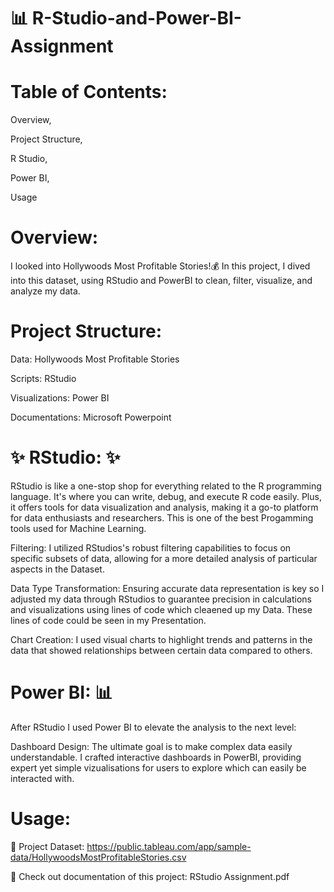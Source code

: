 #  **📊 R-Studio-and-Power-BI-Assignment**

# **Table of Contents:**

Overview,<p/>
Project Structure,<p/>
R Studio,<p/>
Power BI,<p/>
Usage<p/>

# **Overview:**

I looked into Hollywoods Most Profitable Stories!💰 In this project, I dived into this dataset, using RStudio and PowerBI to clean, filter, visualize, and analyze my data.

# **Project Structure:**

Data: Hollywoods Most Profitable Stories <p/>
Scripts: RStudio <p/>
Visualizations: Power BI <p/>
Documentations: Microsoft Powerpoint<p/>

# **✨ RStudio:** ✨


RStudio is like a one-stop shop for everything related to the R programming language. It's where you can write, debug, and execute R code easily. Plus, it offers tools for data visualization and analysis, making it a go-to platform for data enthusiasts and researchers. This is one of the best Progamming tools used for Machine Learning.

Filtering: I utilized RStudios's robust filtering capabilities to focus on specific subsets of data, allowing for a more detailed analysis of particular aspects in the Dataset.

Data Type Transformation: Ensuring accurate data representation is key so I adjusted my data through RStudios to guarantee precision in calculations and visualizations using lines of code which cleaened up my Data. These lines of code could be seen in my Presentation.

Chart Creation: I used visual charts to highlight trends and patterns in the data that showed relationships between certain data compared to others.


# **Power BI:** 📊

After RStudio I used Power BI to elevate the analysis to the next level:

Dashboard Design: The ultimate goal is to make complex data easily understandable. I crafted interactive dashboards in PowerBI, providing expert yet simple vizualisations for users to explore which can easily be interacted with.


# **Usage:**

📂 Project Dataset: https://public.tableau.com/app/sample-data/HollywoodsMostProfitableStories.csv

📖 Check out documentation of this project: RStudio Assignment.pdf
